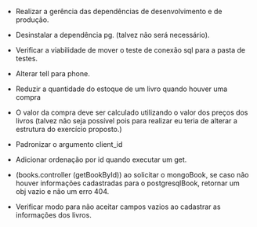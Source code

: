 - Realizar a gerência das dependências de desenvolvimento e de produção.

- Desinstalar a dependência pg. (talvez não será necessário).

- Verificar a viabilidade de mover o teste de conexão sql para a pasta de testes.

- Alterar tell para phone.

- Reduzir a quantidade do estoque de um livro quando houver uma compra

- O valor da compra deve ser calculado utilizando o valor dos preços dos livros (talvez não seja possível pois para realizar eu teria de alterar a estrutura do exercício proposto.)

- Padronizar o argumento client_id

- Adicionar ordenação por id quando executar um get.

- (books.controller (getBookById)) ao solicitar o mongoBook, se caso não houver informações cadastradas para o postgresqlBook, retornar um obj vazio e não um erro 404.

- Verificar modo para não aceitar campos vazios ao cadastrar as informações dos livros.